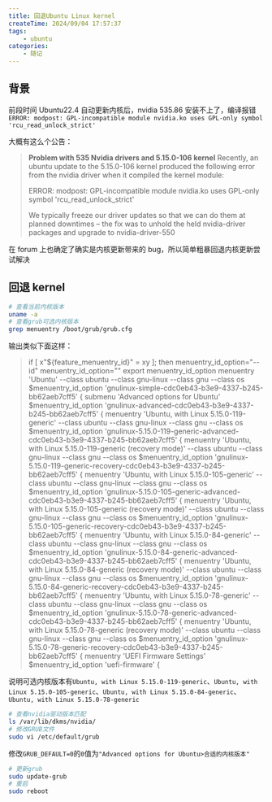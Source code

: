```yaml
---
title: 回退Ubuntu Linux kernel
createTime: 2024/09/04 17:57:37
tags:
    - ubuntu
categories:
    - 随记
---
```


## 背景

前段时间 Ubuntu22.4 自动更新内核后，nvidia 535.86 安装不上了，编译报错`ERROR: modpost: GPL-incompatible module nvidia.ko uses GPL-only symbol 'rcu_read_unlock_strict'`

大概有这么个公告：

> **Problem with 535 Nvidia drivers and 5.15.0-106 kernel**
> Recently, an ubuntu update to the 5.15.0-106 kernel produced the following error from the nvidia driver when it compiled the kernel module:
>
> ERROR: modpost: GPL-incompatible module nvidia.ko uses GPL-only symbol 'rcu_read_unlock_strict'
>
> We typically freeze our driver updates so that we can do them at planned downtimes – the fix was to unhold the held nvidia-driver packages and upgrade to nvidia-driver-550

在 forum 上也确定了确实是内核更新带来的 bug，所以简单粗暴回退内核更新尝试解决

## 回退 kernel

```bash
# 查看当前内核版本
uname -a
# 查看grub可选内核版本
grep menuentry /boot/grub/grub.cfg
```

输出类似下面这样：

> if [ x"${feature_menuentry_id}" = xy ]; then
> menuentry_id_option="--id"
> menuentry_id_option=""
> export menuentry_id_option
> menuentry 'Ubuntu' --class ubuntu --class gnu-linux --class gnu --class os $menuentry_id_option 'gnulinux-simple-cdc0eb43-b3e9-4337-b245-bb62aeb7cff5' {
> submenu 'Advanced options for Ubuntu' $menuentry_id_option 'gnulinux-advanced-cdc0eb43-b3e9-4337-b245-bb62aeb7cff5' {
> menuentry 'Ubuntu, with Linux 5.15.0-119-generic' --class ubuntu --class gnu-linux --class gnu --class os $menuentry_id_option 'gnulinux-5.15.0-119-generic-advanced-cdc0eb43-b3e9-4337-b245-bb62aeb7cff5' {
> menuentry 'Ubuntu, with Linux 5.15.0-119-generic (recovery mode)' --class ubuntu --class gnu-linux --class gnu --class os $menuentry_id_option 'gnulinux-5.15.0-119-generic-recovery-cdc0eb43-b3e9-4337-b245-bb62aeb7cff5' {
> menuentry 'Ubuntu, with Linux 5.15.0-105-generic' --class ubuntu --class gnu-linux --class gnu --class os $menuentry_id_option 'gnulinux-5.15.0-105-generic-advanced-cdc0eb43-b3e9-4337-b245-bb62aeb7cff5' {
> menuentry 'Ubuntu, with Linux 5.15.0-105-generic (recovery mode)' --class ubuntu --class gnu-linux --class gnu --class os $menuentry_id_option 'gnulinux-5.15.0-105-generic-recovery-cdc0eb43-b3e9-4337-b245-bb62aeb7cff5' {
> menuentry 'Ubuntu, with Linux 5.15.0-84-generic' --class ubuntu --class gnu-linux --class gnu --class os $menuentry_id_option 'gnulinux-5.15.0-84-generic-advanced-cdc0eb43-b3e9-4337-b245-bb62aeb7cff5' {
> menuentry 'Ubuntu, with Linux 5.15.0-84-generic (recovery mode)' --class ubuntu --class gnu-linux --class gnu --class os $menuentry_id_option 'gnulinux-5.15.0-84-generic-recovery-cdc0eb43-b3e9-4337-b245-bb62aeb7cff5' {
> menuentry 'Ubuntu, with Linux 5.15.0-78-generic' --class ubuntu --class gnu-linux --class gnu --class os $menuentry_id_option 'gnulinux-5.15.0-78-generic-advanced-cdc0eb43-b3e9-4337-b245-bb62aeb7cff5' {
> menuentry 'Ubuntu, with Linux 5.15.0-78-generic (recovery mode)' --class ubuntu --class gnu-linux --class gnu --class os $menuentry_id_option 'gnulinux-5.15.0-78-generic-recovery-cdc0eb43-b3e9-4337-b245-bb62aeb7cff5' {
> menuentry 'UEFI Firmware Settings' $menuentry_id_option 'uefi-firmware' {

说明可选内核版本有`Ubuntu, with Linux 5.15.0-119-generic`、`Ubuntu, with Linux 5.15.0-105-generic`、`Ubuntu, with Linux 5.15.0-84-generic`、`Ubuntu, with Linux 5.15.0-78-generic`

```bash
# 查看nvidia驱动版本匹配
ls /var/lib/dkms/nvidia/
# 修改GRUB文件
sudo vi /etc/default/grub
```

修改`GRUB_DEFAULT=0`的`0`值为`"Advanced options for Ubuntu>合适的内核版本"`

```bash
# 更新grub
sudo update-grub
# 重启
sudo reboot
```
